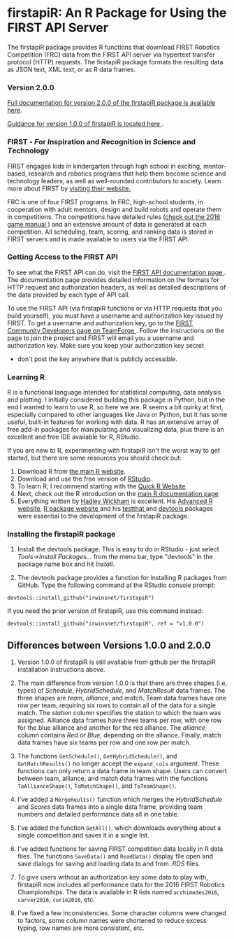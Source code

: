 # firstapiR: An R Package for Using the FIRST API Server

The firstapiR package provides R functions that download FIRST Robotics 
Competition (FRC) data from the FIRST API server via hypertext transfer protocol
(HTTP) requests. The firstapiR package formats the resulting data as JSON text,
XML text, or as R data frames.

### Version 2.0.0

[Full documentation for version 2.0.0 of the firstapiR package is available here](https://irwinsnet.github.io/firstapiR/Getting_Started).

[Guidance for version
1.0.0 of firstapiR is located here
](http://irwinsnet.github.io/projects/firstapiR/Getting_Started_v100).


### FIRST - *F*or *I*nspiration and *R*ecognition in *S*cience and *T*echnology

FIRST engages kids in kindergarten through high school in exciting, 
mentor-based, research and robotics programs that help them become science and 
technology leaders, as well as well-rounded contributors to society. Learn more 
about FIRST by [visiting their website.](http://www.firstinspires.org/)

FRC is one of four FIRST programs. In FRC, high-school students, in cooperation
with adult mentors, design and build robots and operate them in competitions.
The competitions have detailed rules ([check out the 2016 game manual 
](http://www.firstinspires.org/resource-library/frc/competition-manual-qa-system))
and an extensive amount of data is generated at each competition. All 
scheduling, team, scoring, and ranking data is stored in FIRST servers and is 
made available to users via the FIRST API.


### Getting Access to the FIRST API

To see what the FIRST API can do, visit the [FIRST API documentation page 
](http://docs.frcevents2.apiary.io/#). The documentation page provides detailed 
information on the formats for HTTP request and authorization headers, as well
as detailed descriptions of the data provided by each type of API call.

To use the FIRST API (via firstapiR functions or via HTTP requests that you
build yourself), you must have a username and authorization key issued by FIRST.
To get a username and authorization key, go to the [FIRST Community Developers
page on TeamForge 
](https://usfirst.collab.net/sf/projects/first_community_developers/). Follow 
the instructions on the page to join the project and FIRST will email you a 
username and authorization key. Make sure you keep your authorization key secret
- don't post the key anywhere that is publicly accessible.


### Learning R

R is a functional language intended for statistical computing, data analysis and
plotting. I initially considered building this package in Python, but in the end
I wanted to learn to use R, so here we are. R seems a bit quirky at first, 
especially compared to other languages like Java or Python, but it has some
useful, built-in features for working with data. R has an extensive array of
free add-in packages for manipulating and visualizing data, plus there is an
excellent and free IDE available for R, RStudio.

If you are new to R, experimenting with firstapiR isn't the worst way to get 
started, but there are some resources you should check out:

1. Download R from [the main R
website](https://cran.r-project.org/mirrors.html).
1. Download and use the free version of [RStudio]( 
https://www.rstudio.com/home/).
1. To learn R, I recommend starting with the
[Quick R Website ](http://www.statmethods.net/)
1. Next, check out the R
introduction on the [main R documentation page 
](https://cran.r-project.org/manuals.html)
1. Everything written by [Hadley
Wickham](http://hadley.nz/) is excellent. His [Advanced R
website](http://adv-r.had.co.nz/), [R package website 
](http://r-pkgs.had.co.nz/) and his [testthat 
](https://cran.r-project.org/web/packages/testthat/index.html) and [devtools 
](https://cran.r-project.org/web/packages/devtools/index.html) packages were 
essential to the development of the firstapiR package.


### Installing the firstapiR package

1. Install the devtools package. This is easy to do in RStudio - just select
_Tools->Install Packages..._ from the menu bar, type "devtools" in the
package name box and hit _Install_.

1. The devtools package provides a function for installing R packages from
GitHub. Type the following command at the RStudio console prompt:
```{r install_v2.0.0, eval = FALSE}
devtools::install_github("irwinsnet/firstapiR")
```

If you need the prior version of firstapiR, use this command instead:
```{r install_v1.0.0, eval= FALSE}
devtools::install_github("irwinsnet/firstapiR", ref = "v1.0.0")
```


## Differences between Versions 1.0.0 and 2.0.0

1. Version 1.0.0 of firstapiR is still available from github per the firstapiR
installation instructions above.

1. The main difference from version 1.0.0 is that there are three shapes (i.e, 
types) of *Schedule*, *HybridSchedule*, and *MatchResult* data frames. The three
shapes are *team*, *alliance*, and *match*. Team data frames have one row per
team, requiring six rows to contain all of the data for a single match. The 
*station* column specifies the station to which the team was assigned. Alliance 
data frames have three teams per row, with one row for the blue alliance and 
another for the red alliance. The *alliance* column contains *Red* or *Blue*,
depending on the alliance. Finally, match data frames have six teams per row
and one row per match.

1. The functions `GetSchedule()`, `GetHybridSchedule()`, and `GetMatchResults()`
no longer accept the `expand_cols` argument. These functions can only return a
data frame in team shape. Users can convert between team, alliance, and match 
data frames with the functions `ToAllianceShape()`, `ToMatchShape()`, and 
`ToTeamShape()`.

1. I've added a `MergeReults()` function which merges the *HybridSchedule* and
*Scores* data frames into a single data frame, providing team numbers and
detailed performance data all in one table.

1. I've added the function `GetAll()`, which downloads everything about a single
competition and saves it in a single list.

1. I've added functions for saving FIRST competition data locally in R data
files. The functions `SaveData()` and `ReadData()` display file open and save
dialogs for saving and loading data to and from *.RDS* files.

1. To give users without an authorization key some data to play with, firstapiR
now includes all performance data for the 2016 FIRST Robotics Championships.
The data is available in R lists named `archimedes2016`, `carver2016`,
`curie2016`, etc.

1. I've fixed a few inconsistencies. Some character columns were changed to
factors, some column names were shortened to reduce excess typing, row names are
more consistent, etc.
